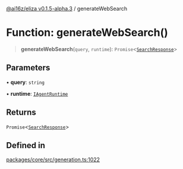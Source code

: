 [@ai16z/eliza v0.1.5-alpha.3](../index.md) / generateWebSearch

# Function: generateWebSearch()

> **generateWebSearch**(`query`, `runtime`): `Promise`\<[`SearchResponse`](../type-aliases/SearchResponse.md)\>

## Parameters

• **query**: `string`

• **runtime**: [`IAgentRuntime`](../interfaces/IAgentRuntime.md)

## Returns

`Promise`\<[`SearchResponse`](../type-aliases/SearchResponse.md)\>

## Defined in

[packages/core/src/generation.ts:1022](https://github.com/BitPodAI/FungIPle/blob/main/packages/core/src/generation.ts#L1022)
